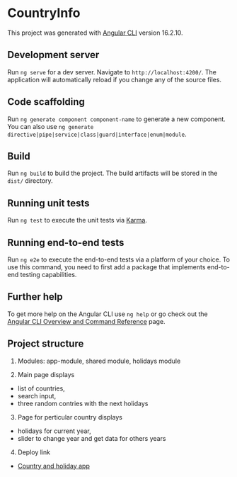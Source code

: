 # CountryInfo

This project was generated with [Angular CLI](https://github.com/angular/angular-cli) version 16.2.10.

## Development server

Run `ng serve` for a dev server. Navigate to `http://localhost:4200/`. The application will automatically reload if you change any of the source files.

## Code scaffolding

Run `ng generate component component-name` to generate a new component. You can also use `ng generate directive|pipe|service|class|guard|interface|enum|module`.

## Build

Run `ng build` to build the project. The build artifacts will be stored in the `dist/` directory.

## Running unit tests

Run `ng test` to execute the unit tests via [Karma](https://karma-runner.github.io).

## Running end-to-end tests

Run `ng e2e` to execute the end-to-end tests via a platform of your choice. To use this command, you need to first add a package that implements end-to-end testing capabilities.

## Further help

To get more help on the Angular CLI use `ng help` or go check out the [Angular CLI Overview and Command Reference](https://angular.io/cli) page.

## Project structure

1.  Modules: app-module, shared module, holidays module

2. Main page displays 
 - list of countries,
 - search input,
 - three random contries with the next holidays

3. Page for perticular country displays
 - holidays for current year,
 - slider to change year and get data for others years

4. Deploy link
 - [Country and holiday app](https://deft-bonbon-211f84.netlify.app/countries/AD?countryName=Andorra&id=AD)


